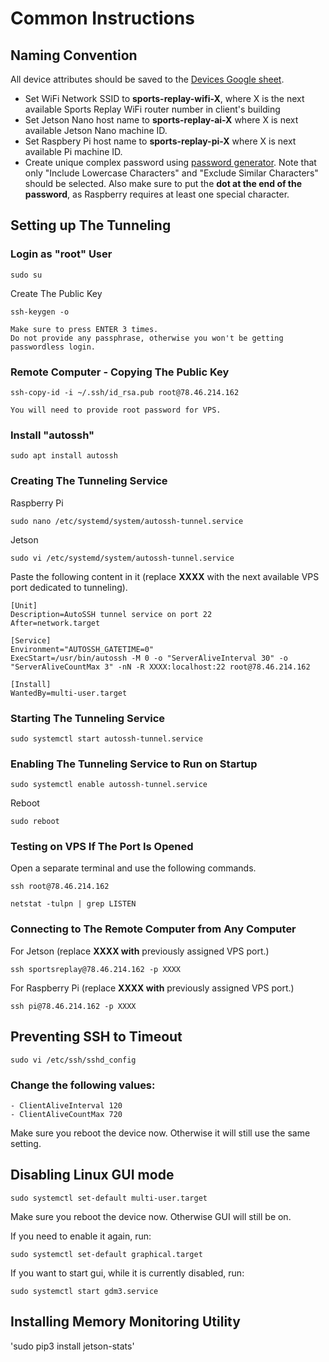# Common Instructions

## Naming Convention

All device attributes should be saved to the [Devices Google sheet](https://docs.google.com/spreadsheets/d/1Tg_gxh4OfoJmMWTyH1NMfoTsNLtMI4H4KceRg6mj3fs/edit#gid=0).
  

-   Set WiFi Network SSID to __sports-replay-wifi-X__, where X is the next available Sports Replay WiFi router number in client's building
-   Set Jetson Nano host name to __sports-replay-ai-X__ where X is next available Jetson Nano machine ID.
-	Set Raspbery Pi host name to __sports-replay-pi-X__ where X is next available Pi machine ID.
-	Create unique complex password using [password generator](https://passwordsgenerator.net). Note that only "Include Lowercase Characters" and "Exclude Similar Characters" should be selected. Also make sure to put the __dot at the end of the password__, as Raspberry requires at least one special character.

## Setting up The Tunneling

### Login as "root" User

`sudo su`

Create The Public Key

`ssh-keygen -o`

    Make sure to press ENTER 3 times.
    Do not provide any passphrase, otherwise you won't be getting passwordless login.

### Remote Computer - Copying The Public Key
`ssh-copy-id -i ~/.ssh/id_rsa.pub root@78.46.214.162`

    You will need to provide root password for VPS.

### Install "autossh" 
`sudo apt install autossh`

### Creating The Tunneling Service

Raspberry Pi

`sudo nano /etc/systemd/system/autossh-tunnel.service `

Jetson

`sudo vi /etc/systemd/system/autossh-tunnel.service `

Paste the following content in it (replace __XXXX__ with the next available VPS port dedicated to tunneling).

    [Unit]
    Description=AutoSSH tunnel service on port 22
    After=network.target
    
    [Service]
    Environment="AUTOSSH_GATETIME=0"
    ExecStart=/usr/bin/autossh -M 0 -o "ServerAliveInterval 30" -o "ServerAliveCountMax 3" -nN -R XXXX:localhost:22 root@78.46.214.162
    
    [Install]
    WantedBy=multi-user.target

### Starting The Tunneling Service

`sudo systemctl start autossh-tunnel.service`


### Enabling The Tunneling Service to Run on Startup

`sudo systemctl enable autossh-tunnel.service`

Reboot

`sudo reboot`


### Testing on VPS If The Port Is Opened 

Open a separate terminal and use the following commands.

`ssh root@78.46.214.162`

`netstat -tulpn | grep LISTEN`

### Connecting to The Remote Computer from Any Computer

For Jetson (replace __XXXX with__ previously assigned VPS port.)

`ssh sportsreplay@78.46.214.162 -p XXXX`

For Raspberry Pi (replace __XXXX with__ previously assigned VPS port.)

`ssh pi@78.46.214.162 -p XXXX`


## Preventing SSH to Timeout
`sudo vi /etc/ssh/sshd_config`

### Change the following values:
    - ClientAliveInterval 120
    - ClientAliveCountMax 720

Make sure you reboot the device now. Otherwise it will still use the same setting.

## Disabling Linux GUI mode
`sudo systemctl set-default multi-user.target`

Make sure you reboot the device now. Otherwise GUI will still be on.

If you need to enable it again, run:

`sudo systemctl set-default graphical.target`

If you want to start gui, while it is currently disabled, run:

`sudo systemctl start gdm3.service`

## Installing Memory Monitoring Utility
'sudo pip3 install jetson-stats'
